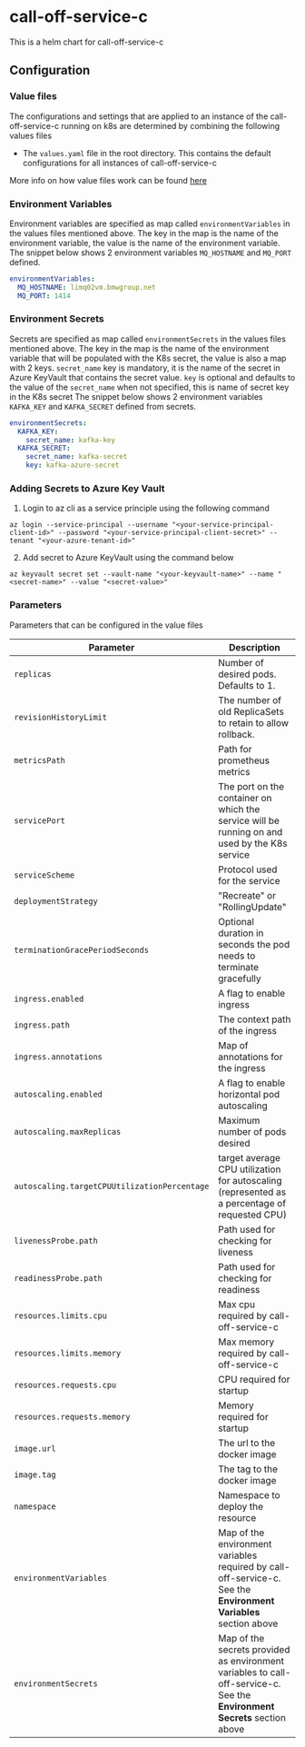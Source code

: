 # call-off-service-c

This is a helm chart for call-off-service-c

## Configuration

### Value files

The configurations and settings that are applied to an instance of the call-off-service-c running on k8s are determined by combining the following values files

* The `values.yaml` file in the root directory. This contains the default configurations for all instances of call-off-service-c

More info on how value files work can be found [here](https://helm.sh/docs/chart_template_guide/values_files/)

### Environment Variables

Environment variables are specified as map called `environmentVariables` in the values files mentioned above. The key in the map is the name of the environment variable, the value is the name of the environment variable.
The snippet below shows 2 environment variables `MQ_HOSTNAME` and `MQ_PORT` defined.
```yaml
environmentVariables:
  MQ_HOSTNAME: limq02vm.bmwgroup.net
  MQ_PORT: 1414
```

### Environment Secrets

Secrets are specified as map called `environmentSecrets` in the values files mentioned above. The key in the map is the name of the environment variable that will be populated with the K8s secret, the value is also a map with 2 keys. `secret_name` key is mandatory, it is the name of the secret in Azure KeyVault that contains the secret value. `key` is optional and defaults to the value of the `secret_name` when not specified, this is name of secret key in the K8s secret
The snippet below shows 2 environment variables `KAFKA_KEY` and `KAFKA_SECRET` defined from secrets.
```yaml
environmentSecrets:
  KAFKA_KEY:
    secret_name: kafka-key
  KAFKA_SECRET:
    secret_name: kafka-secret
    key: kafka-azure-secret
```

### Adding Secrets to Azure Key Vault

1. Login to az cli as a service principle using the following command

```shell
az login --service-principal --username "<your-service-principal-client-id>" --password "<your-service-principal-client-secret>" --tenant "<your-azure-tenant-id>"
```

2. Add secret to Azure KeyVault using the command below
```shell
az keyvault secret set --vault-name "<your-keyvault-name>" --name "<secret-name>" --value "<secret-value>"
```


### Parameters

Parameters that can be configured in the value files

| Parameter | Description | 
| --------- | ----------- | 
| `replicas` | Number of desired pods. Defaults to 1. |
| `revisionHistoryLimit` | The number of old ReplicaSets to retain to allow rollback.    |
| `metricsPath` | Path for prometheus metrics    |
| `servicePort` | The port on the container on which the service will be running on and used by the K8s service   |
| `serviceScheme` | Protocol used for the service  |
| `deploymentStrategy` | "Recreate" or "RollingUpdate"   |
| `terminationGracePeriodSeconds` | Optional duration in seconds the pod needs to terminate gracefully   |
| `ingress.enabled` | A flag to enable ingress   |
| `ingress.path` | The context path of the ingress   |
| `ingress.annotations` | Map of annotations for the ingress   |
| `autoscaling.enabled` | A flag to enable horizontal pod autoscaling   |
| `autoscaling.maxReplicas` | Maximum number of pods desired  |
| `autoscaling.targetCPUUtilizationPercentage` | target average CPU utilization for autoscaling (represented as a percentage of requested CPU)   |
| `livenessProbe.path` | Path used for checking for liveness  |
| `readinessProbe.path` | Path used for checking for readiness  |
| `resources.limits.cpu` | Max cpu required by call-off-service-c  |
| `resources.limits.memory` | Max memory required by call-off-service-c   |
| `resources.requests.cpu` | CPU required for startup   |
| `resources.requests.memory` | Memory required for startup   |
| `image.url` | The url to the docker image   |
| `image.tag` | The tag to the docker image   |
| `namespace` | Namespace to deploy the resource  |
| `environmentVariables` | Map of the environment variables required by call-off-service-c. See the **Environment Variables** section above  |
| `environmentSecrets` | Map of the secrets provided as environment variables to call-off-service-c. See the **Environment Secrets** section above   |




